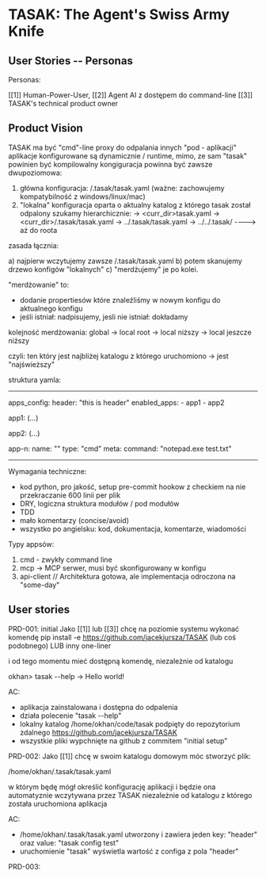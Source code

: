 # TASAK: The Agent's Swiss Army Knife



## User Stories -- Personas
Personas: 

[[1]] Human-Power-User, 
[[2]] Agent AI z dostępem do command-line
[[3]] TASAK's technical product owner



## Product Vision
TASAK ma być "cmd"-line proxy do odpalania innych "pod - aplikacji"
aplikacje konfigurowane są dynamicznie / runtime, mimo, ze sam "tasak" powinien być kompilowalny
kongiguracja powinna być zawsze dwupoziomowa:

1) główna konfiguracja: <user-home-dir>/.tasak/tasak.yaml    (ważne: zachowujemy kompatybilność z windows/linux/mac)
2) "lokalna" konfiguracja oparta o aktualny katalog z którego tasak został odpalony
szukamy hierarchicznie:
    -> <curr_dir>tasak.yaml
    -> <curr_dir>/.tasak/tasak.yaml
    -> ../.tasak/tasak.yaml
    -> ../../.tasak/ ----> aż do roota

zasada łącznia:

a) najpierw wczytujemy zawsze <user-home-dir>/.tasak/tasak.yaml
b) potem skanujemy drzewo konfigów "lokalnych" 
c) "merdżujemy" je po kolei.

"merdżowanie" to:
- dodanie propertiesów które znaleźliśmy w nowym konfigu do aktualnego konfigu
- jeśli istniał: nadpisujemy, jesli nie istniał: dokładamy

kolejność merdżowania:
global -> local root -> local niższy -> local jeszcze niższy 

czyli: ten który jest najbliżej katalogu z którego uruchomiono -> jest "najświeższy"


struktura yamla:

----

apps_config:
    header: "this is header"
    enabled_apps:
        - app1
        - app2

app1: (...)

app2: (...)
 
app-n: 
    name: "<str>"
    type: "cmd"
    meta:
        command: "notepad.exe test.txt"

-----


Wymagania techniczne:
- kod python, pro jakość, setup pre-commit hookow z checkiem na nie przekraczanie 600 linii per plik
- DRY, logiczna struktura modułów / pod modułów
- TDD
- mało komentarzy (concise/avoid)
- wszystko po angielsku: kod, dokumentacja, komentarze, wiadomości

Typy appsów:
1) cmd - zwykły command line
2) mcp -> MCP serwer, musi być skonfigurowany w konfigu
3) api-client // Architektura gotowa, ale implementacja odroczona na "some-day"



## User stories
PRD-001: initial
Jako [[1]] lub [[3]] chcę na poziomie systemu wykonać komendę
pip install -e https://github.com/jacekjursza/TASAK    (lub coś podobnego)
LUB inny one-liner 

i od tego momentu mieć dostępną komendę, niezależnie od katalogu

okhan> tasak --help
-> Hello world!

AC:
- aplikacja zainstalowana i dostępna do odpalenia
- działa polecenie "tasak --help"
- lokalny katalog /home/okhan/code/tasak podpięty do repozytorium zdalnego https://github.com/jacekjursza/TASAK 
- wszystkie pliki wypchnięte na github z commitem "initial setup"



PRD-002:
Jako [[1]] chcę w swoim katalogu domowym móc stworzyć plik:

/home/okhan/.tasak/tasak.yaml

w którym będę mógł określić konfigurację aplikacji i będzie ona automatyznie wczytywana przez TASAK niezależnie od katalogu z którego została uruchomiona aplikacja

AC:
- /home/okhan/.tasak/tasak.yaml utworzony i zawiera jeden key: "header" oraz value: "tasak config test"
- uruchomienie "tasak" wyświetla wartość z configa z pola "header"


PRD-003:
